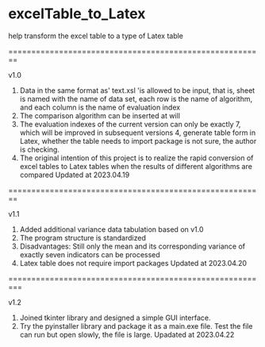 # excelTable_to_Latex
help transform the excel table to a type of Latex table

========================================================

v1.0
1. Data in the same format as' text.xsl 'is allowed to be input, that is, sheet is named with the name of data set, each row is the name of algorithm, and each column is the name of evaluation index
2. The comparison algorithm can be inserted at will
3. The evaluation indexes of the current version can only be exactly 7, which will be improved in subsequent versions
4, generate table form in Latex, whether the table needs to import package is not sure, the author is checking.
5. The original intention of this project is to realize the rapid conversion of excel tables to Latex tables when the results of different algorithms are compared
Updated at 2023.04.19

========================================================

v1.1
1. Added additional variance data tabulation based on v1.0
2. The program structure is standardized
3. Disadvantages: Still only the mean and its corresponding variance of exactly seven indicators can be processed
4. Latex table does not require import packages
Updated at 2023.04.20

=========================================================

v1.2
1. Joined tkinter library and designed a simple GUI interface.
2. Try the pyinstaller library and package it as a main.exe file. Test the file can run but open slowly, the file is large.
Upadated at 2023.04.22
